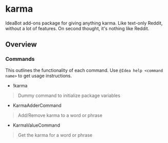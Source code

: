 # karma
IdeaBot add-ons package for giving anything karma.
Like text-only Reddit, without a lot of features.
On second thought, it's nothing like Reddit.

## Overview ##

### Commands ###
This outlines the functionality of each command.
Use `@Idea help <command name>` to get usage instructions.

* !karma
> Dummy command to initialize package variables

* KarmaAdderCommand
> Add/Remove karma to a word or phrase

* KarmaValueCommand
> Get the karma for a word or phrase
